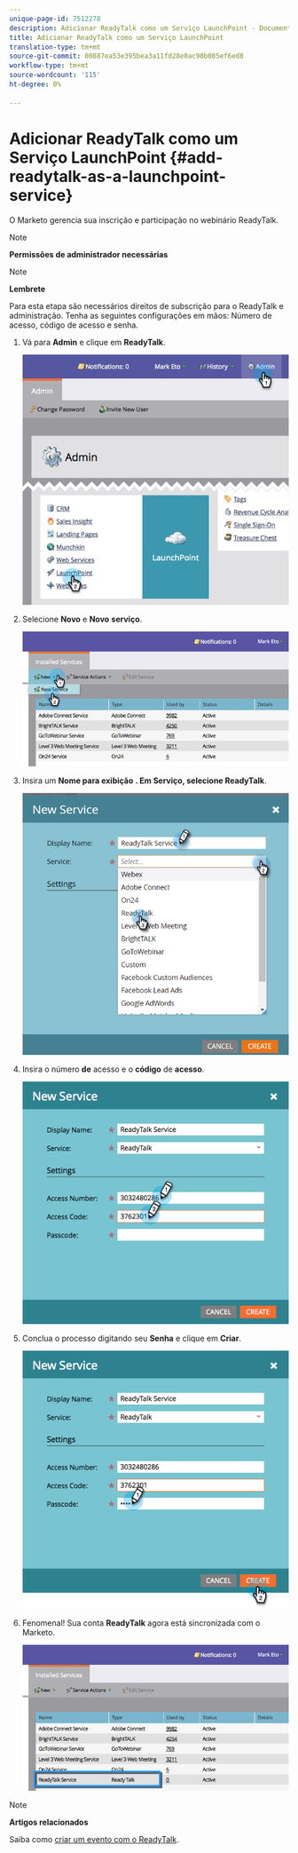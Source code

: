 ```yaml
---
unique-page-id: 7512278
description: Adicionar ReadyTalk como um Serviço LaunchPoint - Documentos do Marketing - Documentação do produto
title: Adicionar ReadyTalk como um Serviço LaunchPoint
translation-type: tm+mt
source-git-commit: 00887ea53e395bea3a11fd28e0ac98b085ef6ed8
workflow-type: tm+mt
source-wordcount: '115'
ht-degree: 0%

---
```



# Adicionar ReadyTalk como um Serviço LaunchPoint {#add-readytalk-as-a-launchpoint-service}

O Marketo gerencia sua inscrição e participação no webinário ReadyTalk.

>[!NOTE]
>
>**Permissões de administrador necessárias**

>[!NOTE]
>
>**Lembrete**
>
>Para esta etapa são necessários direitos de subscrição para o ReadyTalk e administração. Tenha as seguintes configurações em mãos: Número de acesso, código de acesso e senha.

1. Vá para **Admin** e clique em **ReadyTalk**.

   ![](assets/image2015-4-23-10-3a50-3a23.png)

1. Selecione **Novo** e **Novo** **serviço**.

   ![](assets/readytalk-new-service.png)

1. Insira um **Nome para exibição** ****. Em **Serviço**, selecione** ReadyTalk**.

   ![](assets/new-service-readytalk.png)

1. Insira o número **de** acesso e o **código** de **acesso**.

   ![](assets/image2015-4-24-18-3a53-3a2.png)

1. Conclua o processo digitando seu **Senha** e clique em **Criar**.

   ![](assets/image2015-4-24-18-3a53-3a38.png)

1. Fenomenal! Sua conta **ReadyTalk** agora está sincronizada com o Marketo.

   ![](assets/readytalk.png)

>[!NOTE]
>
>**Artigos relacionados**
>
>Saiba como [criar um evento com o ReadyTalk](../../../product-docs/demand-generation/events/create-an-event/create-an-event-with-readytalk.md).

